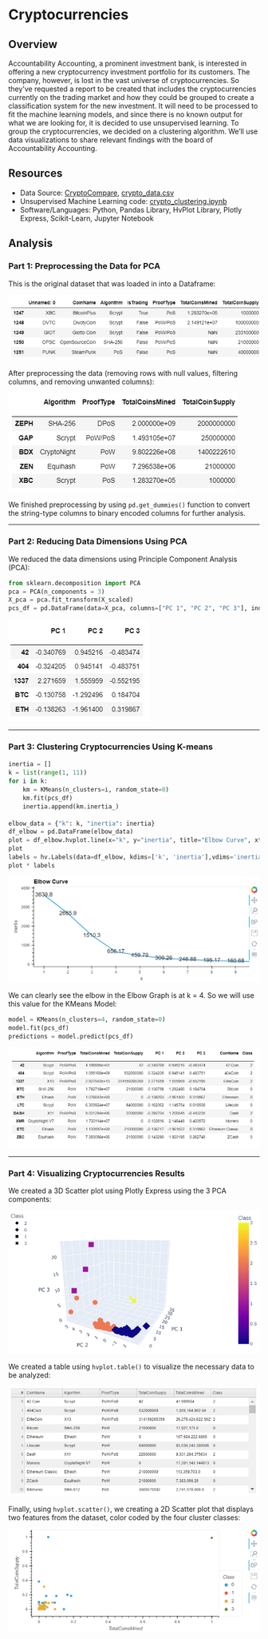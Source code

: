 # Cryptocurrencies

## Overview

Accountability Accounting, a prominent investment bank, is interested in offering a new cryptocurrency investment portfolio for its customers. The company, however, is lost in the vast universe of cryptocurrencies. So they’ve requested a report to be created that includes the cryptocurrencies currently on the trading market and how they could be grouped to create a classification system for the new investment. It will need to be processed to fit the machine learning models, and since there is no known output for what we are looking for, it is decided to use unsupervised learning. To group the cryptocurrencies, we decided on a clustering algorithm. We’ll use data visualizations to share relevant findings with the board of Accountability Accounting.

## Resources

* Data Source: [CryptoCompare](https://min-api.cryptocompare.com/data/all/coinlist), [crypto_data.csv](https://github.com/doliver231/Cryptocurrencies/blob/main/crypto_data.csv)
* Unsupervised Machine Learning code: [crypto_clustering.ipynb](https://github.com/doliver231/Cryptocurrencies/blob/main/crypto_clustering.ipynb)
* Software/Languages: Python, Pandas Library, HvPlot Library, Plotly Express, Scikit-Learn, Jupyter Notebook

## Analysis

### Part 1: Preprocessing the Data for PCA

This is the original dataset that was loaded in into a Dataframe:

![Original crypto_df](https://github.com/doliver231/Cryptocurrencies/blob/main/Images/crypto_df.png)

After preprocessing the data (removing rows with null values, filtering columns, and removing unwanted columns):

![Cleaned crypto_df](https://github.com/doliver231/Cryptocurrencies/blob/main/Images/cleaned_crypto_df.png)

We finished preprocessing by using `pd.get_dummies()` function to convert the string-type columns to binary encoded columns for further analysis.

-------------------------------------------------------------------

### Part 2: Reducing Data Dimensions Using PCA

We reduced the data dimensions using Principle Component Analysis (PCA):

```py
from sklearn.decomposition import PCA
pca = PCA(n_components = 3)
X_pca = pca.fit_transform(X_scaled)
pcs_df = pd.DataFrame(data=X_pca, columns=["PC 1", "PC 2", "PC 3"], index = df_clean.index)
```

![PCA](https://github.com/doliver231/Cryptocurrencies/blob/main/Images/PCA.png)

-------------------------------------------------------------------

### Part 3: Clustering Cryptocurrencies Using K-means

```py
inertia = []
k = list(range(1, 11))
for i in k:
    km = KMeans(n_clusters=i, random_state=0)
    km.fit(pcs_df)
    inertia.append(km.inertia_)

elbow_data = {"k": k, "inertia": inertia}
df_elbow = pd.DataFrame(elbow_data)
plot = df_elbow.hvplot.line(x="k", y="inertia", title="Elbow Curve", xticks=k)
plot
labels = hv.Labels(data=df_elbow, kdims=['k', 'inertia'],vdims='inertia')
plot * labels
```

![Elbow Data](https://github.com/doliver231/Cryptocurrencies/blob/main/Images/ElbowCurve.png)

We can clearly see the elbow in the Elbow Graph is at k = 4. So we will use this value for the KMeans Model:

```py
model = KMeans(n_clusters=4, random_state=0)
model.fit(pcs_df)
predictions = model.predict(pcs_df)
```

![Clustered_df](https://github.com/doliver231/Cryptocurrencies/blob/main/Images/ClusteredDF.png)

-------------------------------------------------------------------

### Part 4: Visualizing Cryptocurrencies Results

We created a 3D Scatter plot using Plotly Express using the 3 PCA components:

![3d Plot](https://github.com/doliver231/Cryptocurrencies/blob/main/Images/3DPLOT.png)

We created a table using `hvplot.table()` to visualize the necessary data to be analyzed:

![HV Table](https://github.com/doliver231/Cryptocurrencies/blob/main/Images/hvtable.png)

Finally, using `hvplot.scatter()`, we creating a 2D Scatter plot that displays two features from the dataset, color coded by the four cluster classes:

![Scatter](https://github.com/doliver231/Cryptocurrencies/blob/main/Images/hvScatter.png)



